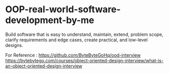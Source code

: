 # OOP-real-world-software-development-by-me
Build software that is easy to understand, maintain, extend, problem scope, clarify requirements and edge cases, create practical, and low-level designs.



For Reference : https://github.com/ByteByteGoHq/ood-interview
https://bytebytego.com/courses/object-oriented-design-interview/what-is-an-object-oriented-design-interview
